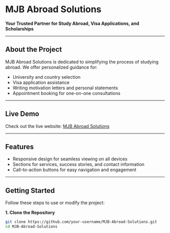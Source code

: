 # MJB Abroad Solutions
**Your Trusted Partner for Study Abroad, Visa Applications, and Scholarships**

---

## About the Project
MJB Abroad Solutions is dedicated to simplifying the process of studying abroad. We offer personalized guidance for:  
- University and country selection  
- Visa application assistance  
- Writing motivation letters and personal statements  
- Appointment booking for one-on-one consultations  

---

## Live Demo
Check out the live website: [MJB Abroad Solutions](https://your-username.github.io/MJB-Abroad-Solutions/)  

---

## Features
- Responsive design for seamless viewing on all devices  
- Sections for services, success stories, and contact information  
- Call-to-action buttons for easy navigation and engagement  

---

## Getting Started
Follow these steps to use or modify the project:  

**1. Clone the Repository**  
```bash
git clone https://github.com/your-username/MJB-Abroad-Solutions.git
cd MJB-Abroad-Solutions
